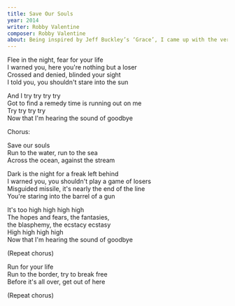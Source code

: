 ```yaml
---
title: Save Our Souls
year: 2014
writer: Robby Valentine
composer: Robby Valentine
about: Being inspired by Jeff Buckley’s ‘Grace’, I came up with the verses. It’s about trying to escape from Bizarro World. That whatever you do, wherever you go, you would never fit in. It’s about time to escape, run away. Before it’s too late. But the question is, where to escape to?
---
```


<p>Flee in the night, fear for your life<br />
    I warned you, here you're nothing but a loser<br />
    Crossed and denied, blinded your sight<br />
    I told you, you shouldn't stare into the sun</p>

<p>And I try try try try<br />
    Got to find a remedy time is running out on me<br />
    Try try try try<br />
    Now that I'm hearing the sound of goodbye</p>

<p class="em">Chorus:</p>

<p>Save our souls<br />
    Run to the water, run to the sea<br />
    Across the ocean, against the stream</p>

<p>Dark is the night for a freak left behind<br />
    I warned you, you shouldn't play a game of losers<br />
    Misguided missile, it's nearly the end of the line<br />
    You're staring into the barrel of a gun</p>

<p>It's too high high high high<br />
    The hopes and fears, the fantasies,<br />
    the blasphemy, the ecstacy ecstasy<br />
    High high high high<br />
    Now that I'm hearing the sound of goodbye</p>

<p class="em">(Repeat chorus)</p>

<p>Run for your life<br />
    Run to the border, try to break free<br />
    Before it's all over, get out of here</p>

<p class="em">(Repeat chorus)</p>